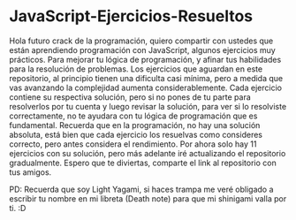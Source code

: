 # JavaScript-Ejercicios-Resueltos

Hola futuro crack de la programación, quiero compartir con ustedes que están aprendiendo programación con JavaScript, algunos ejercicios muy prácticos. Para mejorar tu lógica de programación, y afinar tus habilidades para la resolución de problemas. Los ejercicios que aguardan en este repositorio, al principio tienen una dificulta casi mínima, pero a medida que vas avanzando la complejidad aumenta considerablemente. Cada ejercicio contiene su respectiva solución, pero si no pones de tu parte para resolverlos por tu cuenta y luego revisar la solución, para ver si lo resolviste correctamente, no te ayudara con tu lógica de programación que es fundamental. Recuerda que en la programación, no hay una solución absoluta, está bien que cada ejercicio los resuelvas como consideres correcto, pero antes considera el rendimiento. Por ahora solo hay 11 ejercicios con su solución, pero más adelante iré actualizando el repositorio gradualmente. Espero que te diviertas, comparte el link al repositorio con tus amigos.

PD: Recuerda que soy Light Yagami, si haces trampa me veré obligado a escribir tu nombre en mi libreta (Death note) para que mi shinigami valla por ti. :D
